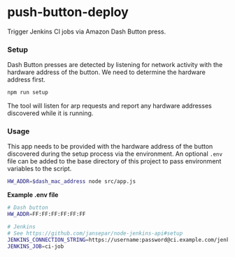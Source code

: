 # push-button-deploy

Trigger Jenkins CI jobs via Amazon Dash Button press.

### Setup

Dash Button presses are detected by listening for network activity with the hardware address of the button. We need to determine the hardware address first.

```bash
npm run setup
```

The tool will listen for arp requests and report any hardware addresses discovered while it is running.

### Usage

This app needs to be provided with the hardware address of the button discovered during the setup process via the environment. An optional `.env` file can be added to the base directory of this project to pass environment variables to the script.

```bash
HW_ADDR=$dash_mac_address node src/app.js
```

**Example .env file**

```bash
# Dash button
HW_ADDR=FF:FF:FF:FF:FF:FF

# Jenkins
# See https://github.com/jansepar/node-jenkins-api#setup
JENKINS_CONNECTION_STRING=https://username:password@ci.example.com/jenkins
JENKINS_JOB=ci-job
```
